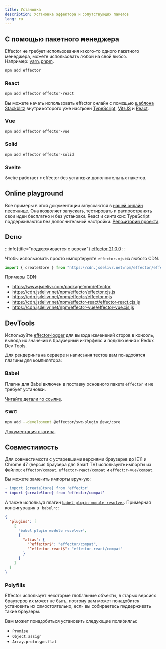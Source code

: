 ```yaml
---
title: Установка
description: Установка эффектора и сопутствующих пакетов
lang: ru
---
```


## С помощью пакетного менеджера

Effector не требует использования какого-то одного пакетного менеджера, можете использовать любой на свой выбор.<br/>
Например: [yarn](https://yarnpkg.com/), [pnpm](https://pnpm.io/).

```bash
npm add effector
```

### React

```bash
npm add effector effector-react
```

Вы можете начать использовать effector онлайн с помощью [шаблона Stackblitz](https://stackblitz.com/fork/github/effector/vite-react-template) внутри которого уже настроен [TypeScript](https://typescriptlang.org/), [ViteJS](https://vitejs.dev/) и [React](https://reactjs.org/).

### Vue

```bash
npm add effector effector-vue
```

### Solid

```bash
npm add effector effector-solid
```

### Svelte

Svelte работает с effector без установки дополнительных пакетов.

## Online playground

Все примеры в этой документации запускаются в [нашей онлайн песочнице](https://share.effector.dev). Она позволяет запускать, тестировать и распространять свои идеи бесплатно и без установки. React и синтаксис TypeScript поддерживаются без дополнительной настройки. [Репозиторий проекта](https://github.com/effector/repl).

## Deno

:::info{title="поддерживается с версии"}
[effector 21.0.0](https://changelog.effector.dev/#effector-21-0-0)
:::

Чтобы использовать просто импортируйте `effector.mjs` из любого CDN.

```typescript
import { createStore } from "https://cdn.jsdelivr.net/npm/effector/effector.mjs";
```

Примеры CDN:

- https://www.jsdelivr.com/package/npm/effector
- https://cdn.jsdelivr.net/npm/effector/effector.cjs.js
- https://cdn.jsdelivr.net/npm/effector/effector.mjs
- https://cdn.jsdelivr.net/npm/effector-react/effector-react.cjs.js
- https://cdn.jsdelivr.net/npm/effector-vue/effector-vue.cjs.js

## DevTools

Используйте [effector-logger](https://github.com/effector/logger) для вывода изменений сторов в консоль, вывода их значений в браузерный интерфейс и подключения к Redux Dev Tools.

Для рендеринга на сервере и написания тестов вам понадобятся плагины для компилятора:

### Babel

Плагин для Babel включен в поставку основного пакета `effector` и не требует установки.

[Читайте детали по ссылке](/ru/api/effector/babel-plugin).

### SWC

```bash
npm add --development @effector/swc-plugin @swc/core
```

[Документация плагина](https://github.com/effector/swc-plugin).

## Совместимость

Для совместимости с устаревшими версиями браузеров до IE11 и Chrome 47 (версия браузера для Smart TV) используйте импорты из файлов: `effector/compat`, `effector-react/compat` и `effector-vue/compat`.

Вы можете заменить импорты вручную:

```diff
- import {createStore} from 'effector'
+ import {createStore} from 'effector/compat'
```

А также используя плагин [`babel-plugin-module-resolver`](https://github.com/tleunen/babel-plugin-module-resolver).
Примерная конфигурация в `.babelrc`:

```json
{
  "plugins": [
    [
      "babel-plugin-module-resolver",
      {
        "alias": {
          "^effector$": "effector/compat",
          "^effector-react$": "effector-react/compat"
        }
      }
    ]
  ]
}
```

### Polyfills

Effector использует некоторые глобальные объекты, в старых версиях браузеров их может не быть, поэтому вам может понадобится установить их самостоятельно, если вы собираетесь поддерживать такие браузеры.

Вам может понадобиться установить следующие полифиллы:

- `Promise`
- `Object.assign`
- `Array.prototype.flat`
